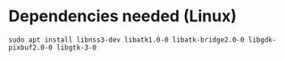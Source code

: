 # Dependencies needed (Linux)
 `sudo apt install libnss3-dev libatk1.0-0 libatk-bridge2.0-0 libgdk-pixbuf2.0-0 libgtk-3-0`